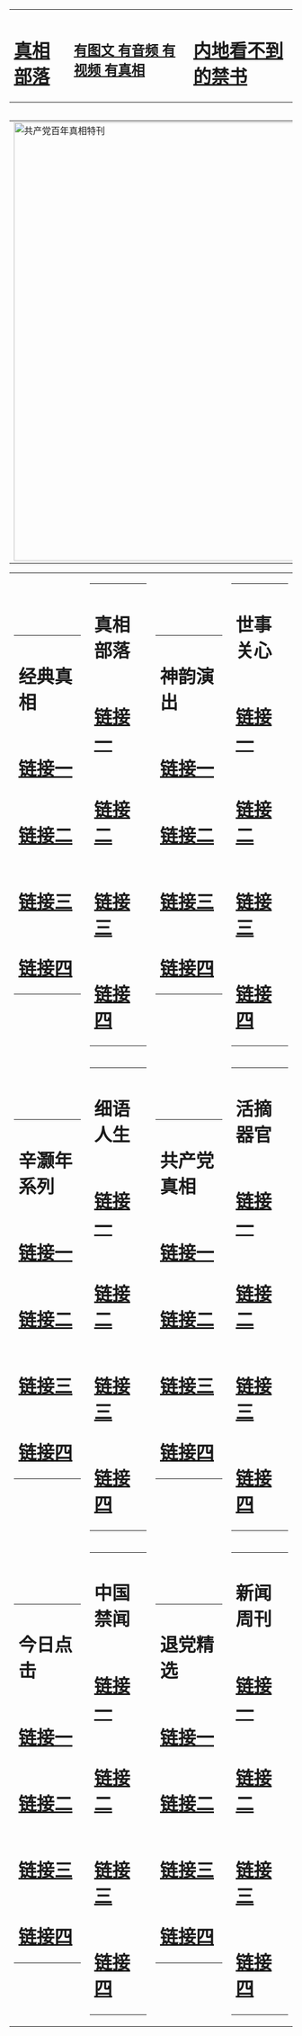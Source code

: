 <table><tr><td><H1><a href="http://zx.hopto.me/6olhz">真相部落</a></H1></td><td><H2><a href="http://zx.hopto.me/irp1z">有图文 有音频 有视频 有真相</a></H2><td><H1><a href="http://zx.hopto.me/3rrga"> 内地看不到的禁书</a></H1></td></table><table><table><tr><td><a href="http://zx.hopto.me/as2nv"><img src="http://1264.c15.garudamp3.com/zx/bngcd/gcdbnzx.jpg" width="780"  border="0" alt="共产党百年真相特刊"></a></td></tr></table><table><tr><td><table><tr><td ><h1>经典真相</h1></td></tr><tr><td><h1>  <a href="http://zx.hopto.me/glsdw" target=_blank>链接一</a>  </h1></td></tr><tr><td><h1>  <a href="http://zx.hopto.me/dicy4" target=_blank>链接二</a>  </h1></td></tr><tr><td><h1>  <a href="http://zx.hopto.me/-hnoy" target=_blank>链接三</a>  </h1></td></tr><tr><td><h1>  <a href="http://zx.hopto.me/4zdsm" target=_blank>链接四</a>  </h1></td></tr></table></td><td><table><tr><td ><h1>真相部落</h1></td></tr><tr><td><h1>  <a href="http://zx.hopto.me/z52sv" target=_blank>链接一</a>  </h1></td></tr><tr><td><h1>  <a href="http://zx.hopto.me/7n1bo" target=_blank>链接二</a>  </h1></td></tr><tr><td><h1>  <a href="http://zx.hopto.me/ww1el" target=_blank>链接三</a>  </h1></td></tr><tr><td><h1>  <a href="http://zx.hopto.me/pp8vh" target=_blank>链接四</a>  </h1></td></tr></table></td><td><table><tr><td ><h1>神韵演出</h1></td></tr><tr><td><h1>  <a href="http://zx.hopto.me/bl1gh" target=_blank>链接一</a>  </h1></td></tr><tr><td><h1>  <a href="http://zx.hopto.me/bk7in" target=_blank>链接二</a>  </h1></td></tr><tr><td><h1>  <a href="http://zx.hopto.me/8ohg7" target=_blank>链接三</a>  </h1></td></tr><tr><td><h1>  <a href="http://zx.hopto.me/lqkwz" target=_blank>链接四</a>  </h1></td></tr></table></td><td><table><tr><td ><h1>世事关心</h1></td></tr><tr><td><h1>  <a href="http://zx.hopto.me/a9vyl" target=_blank>链接一</a>  </h1></td></tr><tr><td><h1>  <a href="http://zx.hopto.me/z9lz5" target=_blank>链接二</a>  </h1></td></tr><tr><td><h1>  <a href="http://zx.hopto.me/hkig4" target=_blank>链接三</a>  </h1></td></tr><tr><td><h1>  <a href="http://zx.hopto.me/-nk0k" target=_blank>链接四</a>  </h1></td></tr></table></td></tr><tr><td><table><tr><td ><h1>辛灏年系列</h1></td></tr><tr><td><h1>  <a href="http://zx.hopto.me/8gd14" target=_blank>链接一</a>  </h1></td></tr><tr><td><h1>  <a href="http://zx.hopto.me/syuv9" target=_blank>链接二</a>  </h1></td></tr><tr><td><h1>  <a href="http://zx.hopto.me/v2x2l" target=_blank>链接三</a>  </h1></td></tr><tr><td><h1>  <a href="http://zx.hopto.me/9twqz" target=_blank>链接四</a>  </h1></td></tr></table></td><td><table><tr><td ><h1>细语人生</h1></td></tr><tr><td><h1>  <a href="http://zx.hopto.me/t4dpe" target=_blank>链接一</a>  </h1></td></tr><tr><td><h1>  <a href="http://zx.hopto.me/5pbwt" target=_blank>链接二</a>  </h1></td></tr><tr><td><h1>  <a href="http://zx.hopto.me/o9knk" target=_blank>链接三</a>  </h1></td></tr><tr><td><h1>  <a href="http://zx.hopto.me/v-316" target=_blank>链接四</a>  </h1></td></tr></table></td><td><table><tr><td ><h1>共产党真相</h1></td></tr><tr><td><h1>  <a href="http://zx.hopto.me/zcba6" target=_blank>链接一</a>  </h1></td></tr><tr><td><h1>  <a href="http://zx.hopto.me/yzs3n" target=_blank>链接二</a>  </h1></td></tr><tr><td><h1>  <a href="http://zx.hopto.me/c1c8p" target=_blank>链接三</a>  </h1></td></tr><tr><td><h1>  <a href="http://zx.hopto.me/xzn7h" target=_blank>链接四</a>  </h1></td></tr></table></td><td><table><tr><td ><h1>活摘器官</h1></td></tr><tr><td><h1>  <a href="http://zx.hopto.me/pzb52" target=_blank>链接一</a>  </h1></td></tr><tr><td><h1>  <a href="http://zx.hopto.me/flyp3" target=_blank>链接二</a>  </h1></td></tr><tr><td><h1>  <a href="http://zx.hopto.me/bup0p" target=_blank>链接三</a>  </h1></td></tr><tr><td><h1>  <a href="http://zx.hopto.me/t7lgc" target=_blank>链接四</a>  </h1></td></tr></table></td></tr><tr><td><table><tr><td ><h1>今日点击</h1></td></tr><tr><td><h1>  <a href="http://zx.hopto.me/2q-o7" target=_blank>链接一</a>  </h1></td></tr><tr><td><h1>  <a href="http://zx.hopto.me/ag05i" target=_blank>链接二</a>  </h1></td></tr><tr><td><h1>  <a href="http://zx.hopto.me/h5j-k" target=_blank>链接三</a>  </h1></td></tr><tr><td><h1>  <a href="http://zx.hopto.me/6newn" target=_blank>链接四</a>  </h1></td></tr></table></td><td><table><tr><td ><h1>中国禁闻</h1></td></tr><tr><td><h1>  <a href="http://zx.hopto.me/1a0kw" target=_blank>链接一</a>  </h1></td></tr><tr><td><h1>  <a href="http://zx.hopto.me/vrdhv" target=_blank>链接二</a>  </h1></td></tr><tr><td><h1>  <a href="http://zx.hopto.me/k5oik" target=_blank>链接三</a>  </h1></td></tr><tr><td><h1>  <a href="http://zx.hopto.me/897pf" target=_blank>链接四</a>  </h1></td></tr></table></td><td><table><tr><td ><h1>退党精选</h1></td></tr><tr><td><h1>  <a href="http://zx.hopto.me/2686e" target=_blank>链接一</a>  </h1></td></tr><tr><td><h1>  <a href="http://zx.hopto.me/w457o" target=_blank>链接二</a>  </h1></td></tr><tr><td><h1>  <a href="http://zx.hopto.me/6ytmz" target=_blank>链接三</a>  </h1></td></tr><tr><td><h1>  <a href="http://zx.hopto.me/pw6l7" target=_blank>链接四</a>  </h1></td></tr></table></td><td><table><tr><td ><h1>新闻周刊</h1></td></tr><tr><td><h1>  <a href="http://zx.hopto.me/dsxss" target=_blank>链接一</a>  </h1></td></tr><tr><td><h1>  <a href="http://zx.hopto.me/16p53" target=_blank>链接二</a>  </h1></td></tr><tr><td><h1>  <a href="http://zx.hopto.me/bcv87" target=_blank>链接三</a>  </h1></td></tr><tr><td><h1>  <a href="http://zx.hopto.me/afifr" target=_blank>链接四</a>  </h1></td></tr></table></td></tr></table>
